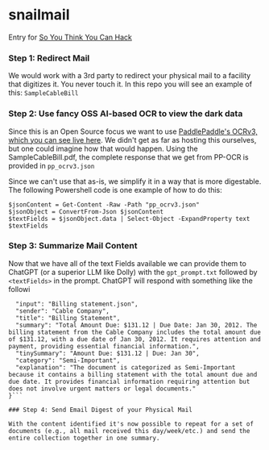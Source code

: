 # snailmail
Entry for [So You Think You Can Hack](https://devpost.com/software/snail-mail-sj091u)

### Step 1: Redirect Mail
We would work with a 3rd party to redirect your physical mail to a facility that digitizes it.  You never touch it.
In this repo you will see an example of this: `SampleCableBill`

### Step 2: Use fancy OSS AI-based OCR to view the dark data
Since this is an Open Source focus we want to use [PaddlePaddle's OCRv3, which you can see live here](https://www.paddlepaddle.org.cn/hub/scene/ocr').  We didn't get as far as hosting this ourselves, but one could imagine how that would happen.  Using the SampleCableBill.pdf, the complete response that we get from PP-OCR is provided in `pp_ocrv3.json`   

Since we can't use that as-is, we simplify it in a way that is more digestable.  The following Powershell code is one example of how to do this:
```
$jsonContent = Get-Content -Raw -Path "pp_ocrv3.json"
$jsonObject = ConvertFrom-Json $jsonContent
$textFields = $jsonObject.data | Select-Object -ExpandProperty text
$textFields
```  
### Step 3: Summarize Mail Content

Now that we have all of the text Fields available we can provide them to ChatGPT (or a superior LLM like Dolly) with the `gpt_prompt.txt` followed by `<textFields>` in the prompt.  ChatGPT will respond with something like the followi

```{
  "input": "Billing statement.json",
  "sender": "Cable Company",
  "title": "Billing Statement",
  "summary": "Total Amount Due: $131.12 | Due Date: Jan 30, 2012. The billing statement from the Cable Company includes the total amount due of $131.12, with a due date of Jan 30, 2012. It requires attention and payment, providing essential financial information.",
  "tinySummary": "Amount Due: $131.12 | Due: Jan 30",
  "category": "Semi-Important",
  "explanation": "The document is categorized as Semi-Important because it contains a billing statement with the total amount due and due date. It provides financial information requiring attention but does not involve urgent matters or legal documents."
}```

### Step 4: Send Email Digest of your Physical Mail

With the content identified it's now possible to repeat for a set of documents (e.g., all mail received this day/week/etc.) and send the entire collection together in one summary.